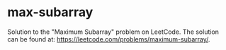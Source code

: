# max-subarray
Solution to the "Maximum Subarray" problem on LeetCode. The solution can be found at: https://leetcode.com/problems/maximum-subarray/.
